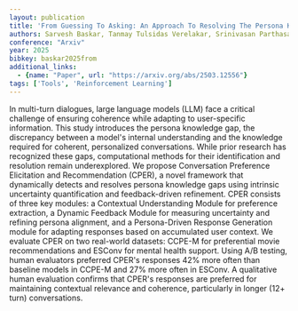 ```yaml
---
layout: publication
title: 'From Guessing To Asking: An Approach To Resolving The Persona Knowledge Gap In Llms During Multi-turn Conversations'
authors: Sarvesh Baskar, Tanmay Tulsidas Verelakar, Srinivasan Parthasarathy, Manas Gaur
conference: "Arxiv"
year: 2025
bibkey: baskar2025from
additional_links:
  - {name: "Paper", url: "https://arxiv.org/abs/2503.12556"}
tags: ['Tools', 'Reinforcement Learning']
---
```

In multi-turn dialogues, large language models (LLM) face a critical
challenge of ensuring coherence while adapting to user-specific information.
This study introduces the persona knowledge gap, the discrepancy between a
model's internal understanding and the knowledge required for coherent,
personalized conversations. While prior research has recognized these gaps,
computational methods for their identification and resolution remain
underexplored. We propose Conversation Preference Elicitation and
Recommendation (CPER), a novel framework that dynamically detects and resolves
persona knowledge gaps using intrinsic uncertainty quantification and
feedback-driven refinement. CPER consists of three key modules: a Contextual
Understanding Module for preference extraction, a Dynamic Feedback Module for
measuring uncertainty and refining persona alignment, and a Persona-Driven
Response Generation module for adapting responses based on accumulated user
context. We evaluate CPER on two real-world datasets: CCPE-M for preferential
movie recommendations and ESConv for mental health support. Using A/B testing,
human evaluators preferred CPER's responses 42% more often than baseline models
in CCPE-M and 27% more often in ESConv. A qualitative human evaluation confirms
that CPER's responses are preferred for maintaining contextual relevance and
coherence, particularly in longer (12+ turn) conversations.
